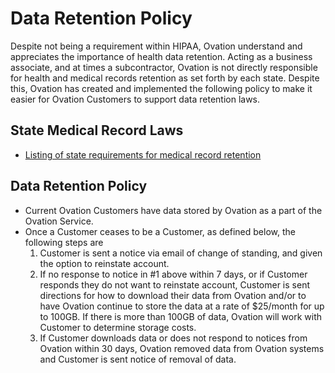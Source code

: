 # Data Retention Policy

Despite not being a requirement within HIPAA, Ovation understand and appreciates the importance of health data retention. Acting as a business associate, and at times a subcontractor, Ovation is not directly responsible for health and medical records retention as set forth by each state. Despite this, Ovation has created and implemented the following policy to make it easier for Ovation Customers to support data retention laws.

## State Medical Record Laws

* [Listing of state requirements for medical record retention](http://www.healthit.gov/sites/default/files/appa7-1.pdf)

## Data Retention Policy

* Current Ovation Customers have data stored by Ovation as a part of the Ovation Service.
* Once a Customer ceases to be a Customer, as defined below, the following steps are
	1. Customer is sent a notice via email of change of standing, and given the option to reinstate account.
	2. If no response to notice in #1 above within 7 days, or if Customer responds they do not want to reinstate account, Customer is sent directions for how to download their data from Ovation and/or to have Ovation continue to store the data at a rate of $25/month for up to 100GB. If there is more than 100GB of data, Ovation will work with Customer to determine storage costs.
	3. If Customer downloads data or does not respond to notices from Ovation within 30 days, Ovation removed data from Ovation systems and Customer is sent notice of removal of data.
